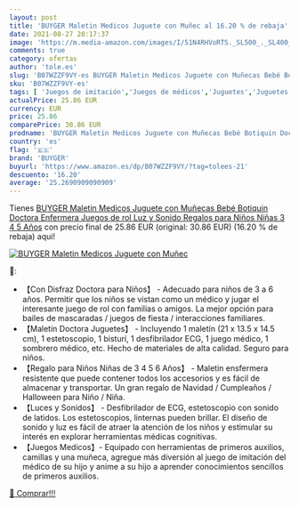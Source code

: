 ```yaml
---
layout: post
title: 'BUYGER Maletin Medicos Juguete con Muñec al 16.20 % de rebaja'
date: 2021-08-27 20:17:37
image: 'https://m.media-amazon.com/images/I/51N4RHVoRTS._SL500_._SL400_.jpg'
comments: true
category: ofertas
author: 'tole.es'
slug: 'B07WZZF9VY-es BUYGER Maletin Medicos Juguete con Muñecas Bebé Botiquin...'
sku: 'B07WZZF9VY-es'
tags: [ 'Juegos de imitación','Juegos de médicos','Juguetes','Juguetes y juegos','bebé','buyger', ]
actualPrice: 25.86 EUR
currency: EUR
price: 25.86
comparePrice: 30.86 EUR
prodname: 'BUYGER Maletin Medicos Juguete con Muñecas Bebé Botiquin Doctora Enfermera Juegos de rol  Luz y Sonido  Regalos para Niños Niñas 3 4 5 Años'
country: 'es'
flag: '🇪🇸'
brand: 'BUYGER'
buyurl: 'https://www.amazon.es/dp/B07WZZF9VY/?tag=tolees-21'
descuento: '16.20'
average: '25.2690909090909'
---
```


Tienes [BUYGER Maletin Medicos Juguete con Muñecas Bebé Botiquin Doctora Enfermera Juegos de rol  Luz y Sonido  Regalos para Niños Niñas 3 4 5 Años](https://www.amazon.es/dp/B07WZZF9VY/?tag=tolees-21) con precio final de  25.86 EUR (original: 30.86 EUR) (16.20 %  de rebaja) aqui!

[![BUYGER Maletin Medicos Juguete con Muñec](https://m.media-amazon.com/images/I/51N4RHVoRTS._SL500_._SL400_.jpg)](https://www.amazon.es/dp/B07WZZF9VY/?tag=tolees-21)

🔎:

- 【Con Disfraz Doctora para Niños】 - Adecuado para niños de 3 a 6 años. Permitir que los niños se vistan como un médico y jugar el interesante juego de rol con familias o amigos. La mejor opción para bailes de mascaradas / juegos de fiesta / interacciones familiares.
- 【Maletin Doctora Juguetes】 - Incluyendo 1 maletín (21 x 13.5 x 14.5 cm), 1 estetoscopio, 1 bisturí, 1 desfibrilador ECG, 1 juego médico, 1 sombrero médico, etc. Hecho de materiales de alta calidad. Seguro para niños.
- 【Regalo para Niños Niñas de 3 4 5 6 Años】 - Maletin ensfermera resistente que puede contener todos los accesorios y es fácil de almacenar y transportar. Un gran regalo de Navidad / Cumpleaños / Halloween para Niño / Niña.
- 【Luces y Sonidos】 - Desfibrilador de ECG, estetoscopio con sonido de latidos. Los estetoscopios, linternas pueden brillar. El diseño de sonido y luz es fácil de atraer la atención de los niños y estimular su interés en explorar herramientas médicas cognitivas.
- 【Juegos Medicos】- Equipado con herramientas de primeros auxilios, camillas y una muñeca, agregue más diversión al juego de imitación del médico de su hijo y anime a su hijo a aprender conocimientos sencillos de primeros auxilios.

[🛒 Comprar!!!](https://www.amazon.es/dp/B07WZZF9VY/?tag=tolees-21)

